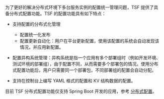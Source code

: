 为了更好的解决分布式环境下多台服务实例的配置统一管理问题，TSF 提供了具备分布式配置功能。TSF 的配置功能具有如下特点：

- 支持配置的分布式化管理

  - 配置统一化发布
  - 配置更新自动化：用户在平台更新配置，使用该配置的系统会自动发现该情况，并应用新配置。

- 配置异构系统管理：异构系统是指一个应用有多个部署组时（例如开发环境、测试环境的部署组），由于配置不同，从而需要多个部署包的情况。使用分布式配置功能后，用户只需要同一个部署包，不同部署组的配置会自动分配。

- 支持在控制台上编写 YAML 格式的配置和 KV 结构数据的配置。

  

目前 TSF 分布式配置功能仅支持 Spring Boot 开发的应用，参考 [分布式配置](https://cloud.tencent.com/document/product/649/16620)。